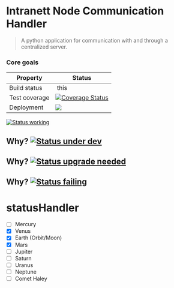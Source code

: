 # Intranett Node Communication Handler

> A python application for communication with and through a centralized server.


### Core goals

Property | Status
---------|--------
 Build status  | this |
 Test coverage | [![Coverage Status](https://coveralls.io/repos/bitbucket/trondaal/it2810-21-oppgave-3/badge.svg?branch=master)](https://coveralls.io/bitbucket/trondaal/it2810-21-oppgave-3?branch=master)
 Deployment | [![](https://img.shields.io/badge/it2810%E1%A0%8621.idi.ntnu.no-running-green.svg)](http://it2810-21.idi.ntnu.no)

[![Status working](https://img.shields.io/badge/Status%20-working-brightgreen.svg?style=flat)](http://www.ted.com/talks/simon_sinek_how_great_leaders_inspire_action)

## Why? [![Status under dev](https://img.shields.io/badge/Status%20-under%20dev-47b2f6.svg?style=flat)](http://www.ted.com/talks/simon_sinek_how_great_leaders_inspire_action)

## Why? [![Status upgrade needed](https://img.shields.io/badge/Status%20-upgrade%20needed-f69e5a.svg?style=flat)](http://www.ted.com/talks/simon_sinek_how_great_leaders_inspire_action)

## Why? [![Status failing](https://img.shields.io/badge/Status%20-failing-red.svg?style=flat)](http://www.ted.com/talks/simon_sinek_how_great_leaders_inspire_action)


# statusHandler

- [ ] Mercury
- [x] Venus
- [x] Earth (Orbit/Moon)
- [x] Mars
- [ ] Jupiter
- [ ] Saturn
- [ ] Uranus
- [ ] Neptune
- [ ] Comet Haley

